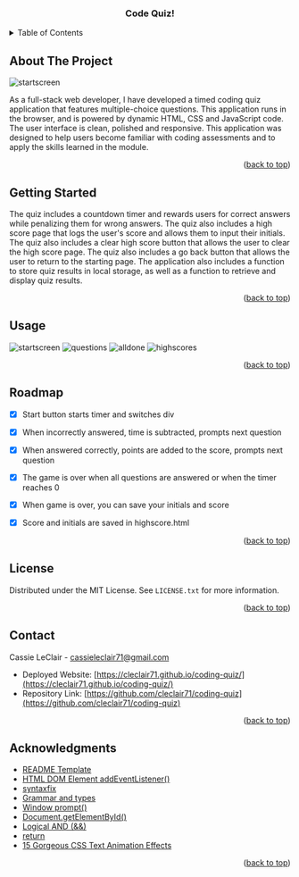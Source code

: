 
<a name="readme-top"></a>

<!-- PROJECT LOGO -->

  <h3 align="center">Code Quiz!</h3>

<!-- TABLE OF CONTENTS -->
<details>
  <summary>Table of Contents</summary>
  <ol>
    <li>
      <a href="#about-the-project">About The Project</a>
    </li>
    <li>
      <a href="#getting-started">Getting Started</a>
    </li>
    <li><a href="#usage">Usage</a></li>
    <li><a href="#roadmap">Roadmap</a></li>
    <li><a href="#contributing">Contributing</a></li>
    <li><a href="#license">License</a></li>
    <li><a href="#contact">Contact</a></li>
    <li><a href="#acknowledgments">Acknowledgments</a></li>
  </ol>
</details>


<!-- ABOUT THE PROJECT -->
## About The Project

![startscreen](https://user-images.githubusercontent.com/76407605/213609579-9e7b382c-d750-40c7-9770-674092d07da1.JPG)

As a full-stack web developer, I have developed a timed coding quiz application that features multiple-choice questions. This application runs in the browser, and is powered by dynamic HTML, CSS and JavaScript code. The user interface is clean, polished and responsive. This application was designed to help users become familiar with coding assessments and to apply the skills learned in the module.


<p align="right">(<a href="#readme-top">back to top</a>)</p>



<!-- GETTING STARTED -->
## Getting Started

 The quiz includes a countdown timer and rewards users for correct answers while penalizing them for wrong answers. The quiz also includes a high score page that logs the user's score and allows them to input their initials. The quiz also includes a clear high score button that allows the user to clear the high score page. The quiz also includes a go back button that allows the user to return to the starting page. The application also includes a function to store quiz results in local storage, as well as a function to retrieve and display quiz results.

<p align="right">(<a href="#readme-top">back to top</a>)</p>



<!-- USAGE EXAMPLES -->
## Usage
![startscreen](https://user-images.githubusercontent.com/76407605/213609579-9e7b382c-d750-40c7-9770-674092d07da1.JPG)
![questions](https://user-images.githubusercontent.com/76407605/213609587-f0eb553b-c5d0-4de1-8eff-6f0eb5227166.JPG)
![alldone](https://user-images.githubusercontent.com/76407605/213609597-068cae89-d3c9-4da5-9284-3c2e0a0059e6.JPG)
![highscores](https://user-images.githubusercontent.com/76407605/213609603-4ee92526-2139-47e9-b88e-ba97a1c61045.JPG)
<p align="right">(<a href="#readme-top">back to top</a>)</p>



<!-- ROADMAP -->
## Roadmap

- [x] Start button starts timer and switches div
- [x] When incorrectly answered, time is subtracted, prompts next question
- [x] When answered correctly, points are added to the score, prompts next question
- [x] The game is over when all questions are answered or when the timer reaches 0
- [x] When game is over, you can save your initials and score
- [x] Score and initials are saved in highscore.html


<p align="right">(<a href="#readme-top">back to top</a>)</p>


<!-- LICENSE -->
## License

Distributed under the MIT License. See `LICENSE.txt` for more information.

<p align="right">(<a href="#readme-top">back to top</a>)</p>



<!-- CONTACT -->
## Contact

Cassie LeClair - cassieleclair71@gmail.com

* Deployed Website: [https://cleclair71.github.io/coding-quiz/](https://cleclair71.github.io/coding-quiz/)
* Repository Link: [https://github.com/cleclair71/coding-quiz](https://github.com/cleclair71/coding-quiz)

<p align="right">(<a href="#readme-top">back to top</a>)</p>



<!-- ACKNOWLEDGMENTS -->
## Acknowledgments

* [README Template](https://github.com/othneildrew/Best-README-Template)
* [HTML DOM Element addEventListener()](https://www.w3schools.com/jsref/met_element_addeventlistener.asp)
* [syntaxfix](https://syntaxfix.com/question/4859/addeventlistener-is-not-a-function-why-does-this-error-occur)
* [Grammar and types](https://developer.mozilla.org/en-US/docs/Web/JavaScript/Guide/Grammar_and_types)
* [Window prompt()](https://www.w3schools.com/jsref/met_win_prompt.asp)
* [Document.getElementById()](https://developer.mozilla.org/en-US/docs/Web/API/Document/getElementById)
* [Logical AND (&&)](https://developer.mozilla.org/en-US/docs/Web/JavaScript/Reference/Operators/Logical_AND)
* [return](https://developer.mozilla.org/en-US/docs/Web/JavaScript/Reference/Statements/return)
* [15 Gorgeous CSS Text Animation Effects](https://alvarotrigo.com/blog/css-text-animations/)

<p align="right">(<a href="#readme-top">back to top</a>)</p>

